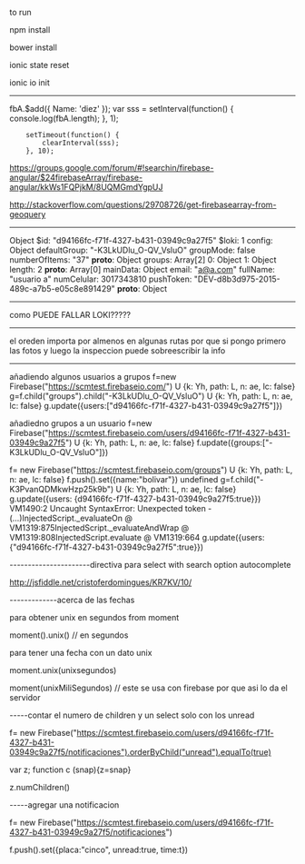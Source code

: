 to run 

npm install


bower install

ionic state reset

ionic io init 

----
fbA.$add({
            Name: 'diez'
        });
        var sss = setInterval(function() {
            console.log(fbA.length);
        }, 1);

        setTimeout(function() {
            clearInterval(sss);
        }, 10);


https://groups.google.com/forum/#!searchin/firebase-angular/$24firebaseArray/firebase-angular/kkWs1FQPjkM/8UQMGmdYgpUJ


http://stackoverflow.com/questions/29708726/get-firebasearray-from-geoquery

-------------------



Object
$id: "d94166fc-f71f-4327-b431-03949c9a27f5"
$loki: 1
config: Object
defaultGroup: "-K3LkUDlu_O-QV_VsluO"
groupMode: false
numberOfItems: "37"
__proto__: Object
groups: Array[2]
0: Object
1: Object
length: 2
__proto__: Array[0]
mainData: Object
email: "a@a.com"
fullName: "usuario a"
numCelular: 3017343810
pushToken: "DEV-d8b3d975-2015-489c-a7b5-e05c8e891429"
__proto__: Object


-------------------------




como PUEDE FALLAR LOKI?????

------

el oreden importa por almenos en algunas rutas por que si pongo primero las fotos y luego la inspeccion puede sobreescribir la info





----------------

añadiendo algunos usuarios a grupos
f=new Firebase("https://scmtest.firebaseio.com/")
U {k: Yh, path: L, n: ae, lc: false}
g=f.child("groups").child("-K3LkUDlu_O-QV_VsluO")
U {k: Yh, path: L, n: ae, lc: false}
g.update({users:["d94166fc-f71f-4327-b431-03949c9a27f5"]})

añadiedno grupos a un usuario
f=new Firebase("https://scmtest.firebaseio.com/users/d94166fc-f71f-4327-b431-03949c9a27f5")
U {k: Yh, path: L, n: ae, lc: false}
f.update({groups:["-K3LkUDlu_O-QV_VsluO"]})





 f= new Firebase("https://scmtest.firebaseio.com/groups")
U {k: Yh, path: L, n: ae, lc: false}
f.push().set({name:"bolivar"})
undefined
g=f.child("-K3PvanQDMkwHzp25k9b")
U {k: Yh, path: L, n: ae, lc: false}
g.update({users: {d94166fc-f71f-4327-b431-03949c9a27f5:true}})
VM1490:2 Uncaught SyntaxError: Unexpected token -(…)InjectedScript._evaluateOn @ VM1319:875InjectedScript._evaluateAndWrap @ VM1319:808InjectedScript.evaluate @ VM1319:664
g.update({users: {"d94166fc-f71f-4327-b431-03949c9a27f5":true}})

----------------------directiva para select with search option autocomplete

http://jsfiddle.net/cristoferdomingues/KR7KV/10/




-------------acerca de las fechas

para obtener unix en segundos from moment

moment().unix() // en segundos


para tener una fecha con un dato unix

moment.unix(unixsegundos)

moment(unixMiliSegundos) // este se usa con firebase por que  asi lo da el servidor


-----contar el numero de children y un select solo con los unread


f= new Firebase("https://scmtest.firebaseio.com/users/d94166fc-f71f-4327-b431-03949c9a27f5/notificaciones").orderByChild("unread").equalTo(true)

var z; function c (snap){z=snap}

z.numChildren()

-----agregar una notificacion

f= new Firebase("https://scmtest.firebaseio.com/users/d94166fc-f71f-4327-b431-03949c9a27f5/notificaciones")

f.push().set({placa:"cinco", unread:true, time:t})
